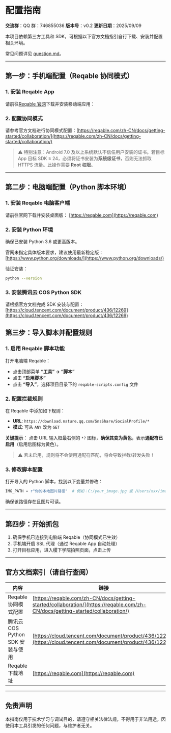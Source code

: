 # 配置指南

**交流群**：QQ 群：746855036
**版本号**：v0.2
**更新日期**：2025/09/09

本项目依赖第三方工具和 SDK，可根据以下官方文档指引自行下载、安装并配置相关环境。

常见问题详见 [question.md](question.md)。

---

## 第一步：手机端配置（Reqable 协同模式）

### 1. 安装 Reqable App
请前往[Reqable 官网](https://reqable.com)下载并安装移动端应用：
### 2. 配置协同模式
请参考官方文档进行协同模式配置：[https://reqable.com/zh-CN/docs/getting-started/collaboration/](https://reqable.com/zh-CN/docs/getting-started/collaboration/)

> ⚠️ 特别注意：Android 7.0 及以上系统默认不信任用户安装的证书。若目标 App 目标 SDK ≥ 24，必须将证书安装为**系统级证书**，否则无法抓取 HTTPS 流量。此操作需要 **Root 权限**。

---

## 第二步：电脑端配置（Python 脚本环境）

### 1. 安装 Reqable 电脑客户端
请前往官网下载并安装桌面版： [https://reqable.com](https://reqable.com)

### 2. 安装 Python 环境
确保已安装 Python 3.6 或更高版本。

官网未指定具体版本要求，建议使用最新稳定版： [https://www.python.org/downloads/](https://www.python.org/downloads/)

验证安装：
```bash
python --version
```

### 3. 安装腾讯云 COS Python SDK
请根据官方文档完成 SDK 安装与配置： [https://cloud.tencent.com/document/product/436/12269](https://cloud.tencent.com/document/product/436/12269)

## 第三步：导入脚本并配置规则

### 1. 启用 Reqable 脚本功能
打开电脑端 Reqable：
- 点击顶部菜单 **“工具” → “脚本”**
- 点击 **“启用脚本”**
- 点击 **“导入”**，选择项目目录下的 `reqable-scripts.config` 文件

### 2. 配置拦截规则
在 Reqable 中添加如下规则：
- **URL**: `https://download.nature.qq.com/SnsShare/SocialProfile/*`
- **模式**: 可从 `ANY` 改为 `GET`

**关键提示**：
点击 URL 输入框最右侧的 `*?` 图标，**确保其变为黄色**，表示**通配符已启用**（启用后图标为黄色）。

  > ⚠️ 若未启用，规则将不会使用通配符匹配，将会导致拦截/转发失败！

### 3. 修改脚本配置
打开导入的 Python 脚本，找到以下变量并修改：
```python
IMG_PATH = r"你的本地图片路径"  # 例如：C:/your_image.jpg 或 /Users/xxx/image.png
```

确保该路径存在且图片可读。

---

## 第四步：开始抓包

1. 确保手机已连接到电脑端 Reqable（协同模式已生效）
2. 手机端开启 SSL 代理（通过 Reqable App 自动处理）
3. 打开目标应用，进入稷下学院拍照页面，点击上传

---

## 官方文档索引（请自行查阅）

| 内容                             | 链接                                                         |
| -------------------------------- | ------------------------------------------------------------ |
| Reqable 协同模式配置             | [https://reqable.com/zh-CN/docs/getting-started/collaboration/](https://reqable.com/zh-CN/docs/getting-started/collaboration/) |
| 腾讯云 COS Python SDK 安装与使用 | [https://cloud.tencent.com/document/product/436/12269](https://cloud.tencent.com/document/product/436/12269) |
| Reqable 下载地址                 | [https://reqable.com](https://reqable.com)                   |

---

## 免责声明

本指南仅用于技术学习与调试目的，请遵守相关法律法规，不得用于非法用途。因使用本工具引发的任何问题，与维护者无关。